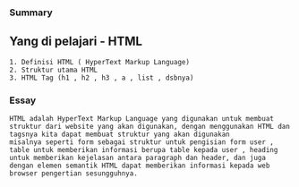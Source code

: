 ### Summary

## Yang di pelajari - HTML
    1. Definisi HTML ( HyperText Markup Language)
    2. Struktur utama HTML
    3. HTML Tag (h1 , h2 , h3 , a , list , dsbnya)

### Essay
    HTML adalah HyperText Markup Language yang digunakan untuk membuat struktur dari website yang akan digunakan, dengan menggunakan HTML dan tagsnya kita dapat membuat struktur yang akan digunakan
    misalnya seperti form sebagai struktur untuk pengisian form user , table untuk memberikan informasi berupa table kepada user , heading untuk memberikan kejelasan antara paragraph dan header, dan juga dengan elemen semantik HTML dapat memberikan informasi kepada web browser pengertian sesungguhnya.
